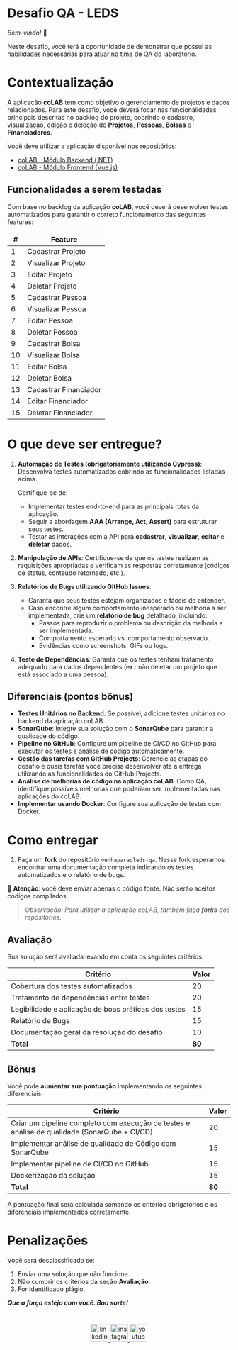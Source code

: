 # Desafio QA - LEDS
*Bem-vindo!* 👋

Neste desafio, você terá a oportunidade de demonstrar que possui as habilidades necessárias para atuar no time de QA do laboratório.

# Contextualização

A aplicação **coLAB** tem como objetivo o gerenciamento de projetos e dados relacionados. Para este desafio, você deverá focar nas funcionalidades principais descritas no backlog do projeto, cobrindo o cadastro, visualização, edição e deleção de **Projetos**, **Pessoas**, **Bolsas** e **Financiadores**.

Você deve utilizar a aplicação disponível nos repositórios:
- [coLAB - Módulo Backend (.NET)](https://github.com/sofialctv/coLAB)
- [coLAB - Módulo Frontend (Vue.js)](https://github.com/sofialctv/coLAB-frontend)

## Funcionalidades a serem testadas

Com base no backlog da aplicação **coLAB**, você deverá desenvolver testes automatizados para garantir o correto funcionamento das seguintes features:

| #  | Feature               |
|----|--------------------|
| 1  | Cadastrar Projeto  |
| 2  | Visualizar Projeto |
| 3  | Editar Projeto     |
| 4  | Deletar Projeto    |
| 5  | Cadastrar Pessoa   |
| 6  | Visualizar Pessoa  |
| 7  | Editar Pessoa      |
| 8  | Deletar Pessoa     |
| 9  | Cadastrar Bolsa    |
| 10 | Visualizar Bolsa   |
| 11 | Editar Bolsa       |
| 12 | Deletar Bolsa      |
| 13 | Cadastrar Financiador |
| 14 | Editar Financiador    |
| 15 | Deletar Financiador   |

# O que deve ser entregue?

1. **Automação de Testes (obrigatoriamente utilizando Cypress)**: Desenvolva testes automatizados cobrindo as funcionalidades listadas acima. 

    Certifique-se de:

   - Implementar testes end-to-end para as principais rotas da aplicação.
   - Seguir a abordagem **AAA (Arrange, Act, Assert)** para estruturar seus testes.
   - Testar as interações com a API para **cadastrar**, **visualizar**, **editar** e **deletar** dados.

2. **Manipulação de APIs**: Certifique-se de que os testes realizam as requisições apropriadas e verificam as respostas corretamente (códigos de status, conteúdo retornado, etc.).

3. **Relatórios de Bugs utilizando GitHub Issues**: 
   - Garanta que seus testes estejam organizados e fáceis de entender.
   - Caso encontre algum comportamento inesperado ou melhoria a ser implementada, crie um **relatório de bug** detalhado, incluindo:
     - Passos para reproduzir o problema ou descrição da melhoria a ser implementada.
     - Comportamento esperado vs. comportamento observado.
     - Evidências como screenshots, GIFs ou logs.

4. **Teste de Dependências**: Garanta que os testes tenham tratamento adequado para dados dependentes (ex.: não deletar um projeto que está associado a uma pessoa).

## Diferenciais (pontos bônus)

- **Testes Unitários no Backend**: Se possível, adicione testes unitários no backend da aplicação coLAB.
- **SonarQube**: Integre sua solução com o **SonarQube** para garantir a qualidade do código.
- **Pipeline no GitHub**: Configure um pipeline de CI/CD no GitHub para executar os testes e análise de código automaticamente.
- **Gestão das tarefas com GitHub Projects**: Gerencie as etapas do desafio e quais tarefas você precisa desenvolver até a entrega utilizando as funcionalidades do GitHub Projects. 
- **Análise de melhorias de código na aplicação coLAB**: Como QA, identifique possíveis melhorias que poderiam ser implementadas nas aplicações do coLAB.
- **Implementar usando Docker**: Configure sua aplicação de testes com Docker. 

# Como entregar
1. Faça um **fork** do repositório `venhaparaoleds-qa`. Nesse fork esperamos encontrar uma documentação completa indicando os testes automatizados e o relatório de bugs.

🚨 **Atenção**: você deve enviar apenas o código fonte. Não serão aceitos códigos compilados.

>  *Observação: Para utilizar a aplicação coLAB, também faça **forks** dos repositórios.*

## Avaliação

Sua solução será avaliada levando em conta os seguintes critérios:

| Critério                                             | Valor  |
|------------------------------------------------------|--------|
| Cobertura dos testes automatizados                   | 20     |
| Tratamento de dependências entre testes              | 20     |
| Legibilidade e aplicação de boas práticas dos testes | 15     |
| Relatório de Bugs                                    | 15     |
| Documentação geral da resolução do desafio           | 10     |
| **Total**                                            | **80** |


## Bônus
Você pode **aumentar sua pontuação** implementando os seguintes diferenciais:

| Critério                                                                                     | Valor  |
|----------------------------------------------------------------------------------------------|--------|
| Criar um pipeline completo com execução de testes e análise de qualidade (SonarQube + CI/CD) | 20     |
| Implementar análise de qualidade de Código com SonarQube                                     | 15     |
| Implementar pipeline de CI/CD no GitHub                                                      | 15     |
| Dockerização da solução                                                                      | 15     |
| **Total**                                                                                    | **80** |


A pontuação final será calculada somando os critérios obrigatórios e os diferenciais implementados corretamente.

# Penalizações

Você será desclassificado se:

1. Enviar uma solução que não funcione.
2. Não cumprir os critérios da seção **Avaliação**.
3. For identificado plágio.
   
***Que a força esteja com você. Boa sorte!***

<div align="left">
</div>

###

<br clear="both">

<div align="center">
  <a href="https://www.linkedin.com/school/ledsifes" target="_blank">
    <img src="https://img.shields.io/static/v1?message=LinkedIn&logo=linkedin&label=&color=0077B5&logoColor=white&labelColor=&style=for-the-badge" height="40" alt="linkedin logo"  />
  </a>
  <a href="https://www.instagram.com/ledsifes/" target="_blank">
    <img src="https://img.shields.io/static/v1?message=Instagram&logo=instagram&label=&color=E4405F&logoColor=white&labelColor=&style=for-the-badge" height="40" alt="instagram logo"  />
  </a>
  <a href="https://www.youtube.com/@ledsifes/?sub_confirmation=1" target="_blank">
    <img src="https://img.shields.io/static/v1?message=Youtube&logo=youtube&label=&color=FF0000&logoColor=white&labelColor=&style=for-the-badge" height="40" alt="youtube logo"  />
  </a>
</div>

###